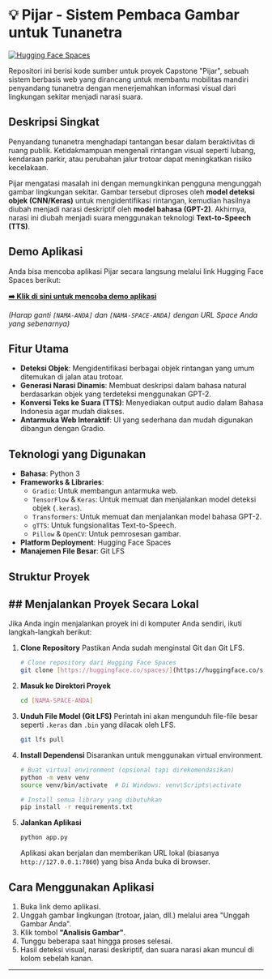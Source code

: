 # 💡 Pijar - Sistem Pembaca Gambar untuk Tunanetra

[![Hugging Face Spaces](https://img.shields.io/badge/🤗%20Hugging%20Face-Spaces-blue)](https://huggingface.co/spaces/[NAMA-ANDA]/[NAMA-SPACE-ANDA])

Repositori ini berisi kode sumber untuk proyek Capstone "Pijar", sebuah sistem berbasis web yang dirancang untuk membantu mobilitas mandiri penyandang tunanetra dengan menerjemahkan informasi visual dari lingkungan sekitar menjadi narasi suara.

## Deskripsi Singkat

Penyandang tunanetra menghadapi tantangan besar dalam beraktivitas di ruang publik. Ketidakmampuan mengenali rintangan visual seperti lubang, kendaraan parkir, atau perubahan jalur trotoar dapat meningkatkan risiko kecelakaan.

Pijar mengatasi masalah ini dengan memungkinkan pengguna mengunggah gambar lingkungan sekitar. Gambar tersebut diproses oleh **model deteksi objek (CNN/Keras)** untuk mengidentifikasi rintangan, kemudian hasilnya diubah menjadi narasi deskriptif oleh **model bahasa (GPT-2)**. Akhirnya, narasi ini diubah menjadi suara menggunakan teknologi **Text-to-Speech (TTS)**.

## Demo Aplikasi

Anda bisa mencoba aplikasi Pijar secara langsung melalui link Hugging Face Spaces berikut:

**[➡️ Klik di sini untuk mencoba demo aplikasi](https://huggingface.co/spaces/[NAMA-ANDA]/[NAMA-SPACE-ANDA])**

*(Harap ganti `[NAMA-ANDA]` dan `[NAMA-SPACE-ANDA]` dengan URL Space Anda yang sebenarnya)*

## Fitur Utama

-   **Deteksi Objek**: Mengidentifikasi berbagai objek rintangan yang umum ditemukan di jalan atau trotoar.
-   **Generasi Narasi Dinamis**: Membuat deskripsi dalam bahasa natural berdasarkan objek yang terdeteksi menggunakan GPT-2.
-   **Konversi Teks ke Suara (TTS)**: Menyediakan output audio dalam Bahasa Indonesia agar mudah diakses.
-   **Antarmuka Web Interaktif**: UI yang sederhana dan mudah digunakan dibangun dengan Gradio.

## Teknologi yang Digunakan

-   **Bahasa**: Python 3
-   **Frameworks & Libraries**:
    -   `Gradio`: Untuk membangun antarmuka web.
    -   `TensorFlow` & `Keras`: Untuk memuat dan menjalankan model deteksi objek (`.keras`).
    -   `Transformers`: Untuk memuat dan menjalankan model bahasa GPT-2.
    -   `gTTS`: Untuk fungsionalitas Text-to-Speech.
    -   `Pillow` & `OpenCV`: Untuk pemrosesan gambar.
-   **Platform Deployment**: Hugging Face Spaces
-   **Manajemen File Besar**: Git LFS

## Struktur Proyek

## ## Menjalankan Proyek Secara Lokal

Jika Anda ingin menjalankan proyek ini di komputer Anda sendiri, ikuti langkah-langkah berikut:

1.  **Clone Repository**
    Pastikan Anda sudah menginstal Git dan Git LFS.
    ```bash
    # Clone repository dari Hugging Face Spaces
    git clone [https://huggingface.co/spaces/](https://huggingface.co/spaces/)[NAMA-ANDA]/[NAMA-SPACE-ANDA]
    ```

2.  **Masuk ke Direktori Proyek**
    ```bash
    cd [NAMA-SPACE-ANDA]
    ```

3.  **Unduh File Model (Git LFS)**
    Perintah ini akan mengunduh file-file besar seperti `.keras` dan `.bin` yang dilacak oleh LFS.
    ```bash
    git lfs pull
    ```

4.  **Install Dependensi**
    Disarankan untuk menggunakan virtual environment.
    ```bash
    # Buat virtual environment (opsional tapi direkomendasikan)
    python -m venv venv
    source venv/bin/activate  # Di Windows: venv\Scripts\activate

    # Install semua library yang dibutuhkan
    pip install -r requirements.txt
    ```

5.  **Jalankan Aplikasi**
    ```bash
    python app.py
    ```
    Aplikasi akan berjalan dan memberikan URL lokal (biasanya `http://127.0.0.1:7860`) yang bisa Anda buka di browser.

## Cara Menggunakan Aplikasi

1.  Buka link demo aplikasi.
2.  Unggah gambar lingkungan (trotoar, jalan, dll.) melalui area "Unggah Gambar Anda".
3.  Klik tombol **"Analisis Gambar"**.
4.  Tunggu beberapa saat hingga proses selesai.
5.  Hasil deteksi visual, narasi deskriptif, dan suara narasi akan muncul di kolom sebelah kanan.

---
